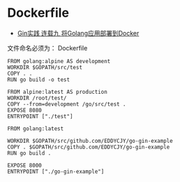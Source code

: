 # Dockerfile

- [Gin实践 连载九 将Golang应用部署到Docker](https://segmentfault.com/a/1190000013960558)

文件命名必须为： Dockerfile

```
FROM golang:alpine AS development
WORKDIR $GOPATH/src/test
COPY . .
RUN go build -o test

FROM alpine:latest AS production
WORKDIR /root/test/
COPY --from=development /go/src/test .
EXPOSE 8080
ENTRYPOINT ["./test"]
```

```
FROM golang:latest

WORKDIR $GOPATH/src/github.com/EDDYCJY/go-gin-example
COPY . $GOPATH/src/github.com/EDDYCJY/go-gin-example
RUN go build .

EXPOSE 8000
ENTRYPOINT ["./go-gin-example"]
```